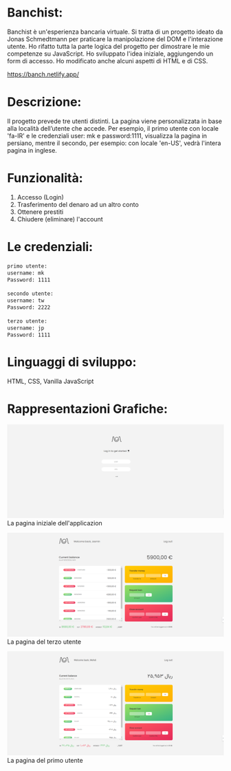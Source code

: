# Banchist:

Banchist è un'esperienza bancaria virtuale. Si tratta di un progetto ideato da Jonas Schmedtmann per praticare la manipolazione del DOM e l'interazione utente.
Ho rifatto tutta la parte logica del progetto per dimostrare le mie competenze su JavaScript. Ho sviluppato l'idea iniziale, aggiungendo un form di accesso. Ho modificato anche alcuni aspetti di HTML e di CSS.

<https://banch.netlify.app/>

# Descrizione:

Il progetto prevede tre utenti distinti. La pagina viene personalizzata in base alla località dell’utente che accede. Per esempio, il primo utente con locale 'fa-IR' e le credenziali user: mk e password:1111, visualizza la pagina in persiano, mentre il secondo, per esempio: con locale 'en-US', vedrà l'intera pagina in inglese.

# Funzionalità:

1. Accesso (Login)
2. Trasferimento del denaro ad un altro conto
3. Ottenere prestiti
4. Chiudere (eliminare) l'account

# Le credenziali:

    primo utente:
    username: mk
    Password: 1111

    secondo utente:
    username: tw
    Password: 2222

    terzo utente:
    username: jp
    Password: 1111

# Linguaggi di sviluppo:

HTML, CSS, Vanilla JavaScript

# Rappresentazioni Grafiche:

![Reference Image](Screenshot/1.png)
La pagina iniziale dell'applicazion

![Reference Image](Screenshot/2.png)
La pagina del terzo utente

![Reference Image](Screenshot/3.png)
La pagina del primo utente
